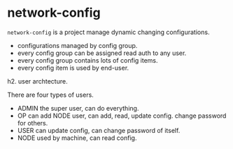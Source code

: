 network-config
==============

`network-config` is a project manage dynamic changing configurations.

* configurations managed by config group.
* every config group can be assigned read auth to any user.
* every config group contains lots of config items.
* every config item is used by end-user.

h2. user archtecture.

There are four types of users.
* ADMIN the super user, can do everything.
* OP can add NODE user, can add, read, update config. change password for others.
* USER can update config, can change password of itself.
* NODE used by machine, can read config.
